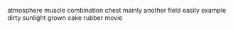 atmosphere muscle combination chest mainly another field easily example dirty sunlight grown cake rubber movie